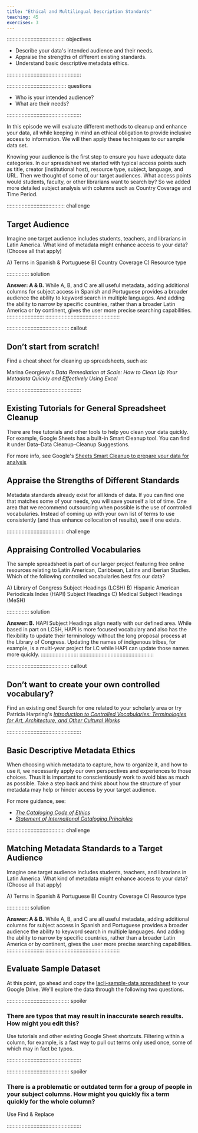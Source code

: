 ```yaml
---
title: "Ethical and Multilingual Description Standards"
teaching: 45
exercises: 3
---
```


::::::::::::::::::::::::::::::::::::::: objectives

- Describe your data's intended audience and their needs. 
- Appraise the strengths of different existing standards.
- Understand basic descriptive metadata ethics.

::::::::::::::::::::::::::::::::::::::::::::::::::

:::::::::::::::::::::::::::::::::::::::: questions

- Who is your intended audience?
- What are their needs?

::::::::::::::::::::::::::::::::::::::::::::::::::

In this episode we will evaluate different methods to cleanup and enhance your data, all while keeping in mind an ethical obligation to provide inclusive access to information. We will then apply these techniques to our sample data set.

Knowing your audience is the first step to ensure you have adequate data categories. In our spreadsheet we started with typical access points such as title, creator (institutional host), resource type, subject, language, and URL. Then we thought of some of our target audiences. What access points would students, faculty, or other librarians want to search by? So we added more detailed subject analysis with columns such as Country Coverage and Time Period.

:::::::::::::::::::::::::::::::::::::::  challenge
## Target Audience
Imagine one target audience includes students, teachers, and librarians in Latin America. What kind of metadata might enhance access to your data? (Choose all that apply)

A) Terms in Spanish & Portuguese
B) Country Coverage
C) Resource type

:::::::::::::::  solution

**Answer: A & B.** While A, B, and C are all useful metadata, adding additional columns for subject access in Spanish and Portuguese provides a broader audience the ability to keyword search in multiple languages. And adding the ability to narrow by specific countries, rather than a broader Latin America or by continent, gives the user more precise searching capabilities.
:::::::::::::::::::::::::
::::::::::::::::::::::::::::::::::::::::::::::::::

:::::::::::::::::::::::::::::::::::::::::: callout

## Don’t start from scratch!

Find a cheat sheet for cleaning up spreadsheets, such as:

Marina Georgieva's *Data Remediation at Scale: How to Clean Up Your Metadata Quickly and Effectively Using Excel*

::::::::::::::::::::::::::::::::::::::::::::::::::

## Existing Tutorials for General Spreadsheet Cleanup

There are free tutorials and other tools to help you clean your data quickly. For example, Google Sheets has a built-in Smart Cleanup tool. You can find it under Data–Data Cleanup–Cleanup Suggestions.

For more info, see Google's [Sheets Smart Cleanup to prepare your data for analysis](https://support.google.com/docs/answer/10098582?hl=en)

## Appraise the Strengths of Different Standards

Metadata standards already exist for all kinds of data. If you can find one that matches some of your needs, you will save yourself a lot of time. One area that we recommend outsourcing when possible is the use of controlled vocabularies. Instead of coming up with your own list of terms to use consistently (and thus enhance collocation of results), see if one exists.

:::::::::::::::::::::::::::::::::::::::  challenge
## Appraising Controlled Vocabularies
The sample spreadsheet is part of our larger project featuring free online resources relating to Latin American, Caribbean, Latinx and Iberian Studies. Which of the following controlled vocabularies best fits our data?

A) Library of Congress Subject Headings (LCSH)
B) Hispanic American Periodicals Index (HAPI) Subject Headings
C) Medical Subject Headings (MeSH)

:::::::::::::::  solution

**Answer: B.** HAPI Subject Headings align neatly with our defined area. While based in part on LCSH, HAPI is more focused vocabulary and also has the flexibility to update their terminology without the long proposal process at the Library of Congress. Updating the names of indigenous tribes, for example, is a multi-year project for LC while HAPI can update those names more quickly.
:::::::::::::::::::::::::
::::::::::::::::::::::::::::::::::::::::::::::::::

:::::::::::::::::::::::::::::::::::::::::: callout

## Don’t want to create your own controlled vocabulary?

Find an existing one! Search for one related to your scholarly area or try Patricia Harpring's [*Introduction to Controlled Vocabularies: Terminologies for Art, Architecture, and Other Cultural Works*](https://www.getty.edu/publications/virtuallibrary/160606018X.html)

::::::::::::::::::::::::::::::::::::::::::::::::::

## Basic Descriptive Metadata Ethics
When choosing which metadata to capture, how to organize it, and how to use it, we necessarily apply our own perspectives and experiences to those choices. Thus it is important to conscientiously work to avoid bias as much as possible. Take a step back and think about how the structure of your metadata may help or hinder access by your target audience.

For more guidance, see:
- [*The Cataloging Code of Ethics*](http://hdl.handle.net/11213/16716)
- [*Statement of Internaitonal Cataloging Principles*](https://repository.ifla.org/handle/20.500.14598/80)

:::::::::::::::::::::::::::::::::::::::  challenge
## Matching Metadata Standards to a Target Audience

Imagine one target audience includes students, teachers, and librarians in Latin America. What kind of metadata might enhance access to your data? (Choose all that apply)

A) Terms in Spanish & Portuguese
B) Country Coverage
C) Resource type

:::::::::::::::  solution

**Answer: A & B.** While A, B, and C are all useful metadata, adding additional columns for subject access in Spanish and Portuguese provides a broader audience the ability to keyword search in multiple languages. And adding the ability to narrow by specific countries, rather than a broader Latin America or by continent, gives the user more precise searching capabilities.
:::::::::::::::::::::::::
::::::::::::::::::::::::::::::::::::::::::::::::::

## Evaluate Sample Dataset
At this point, go ahead and copy the [lacli-sample-data spreadsheet](https://docs.google.com/spreadsheets/d/19pTiNUP_PqqX0FlzMeEd5aZRWUj6lt9VU4SCwEm1f5I/edit?usp=sharing) to your Google Drive. We'll explore the data through the following two questions.


:::::::::::::::::::::::::::::::::::::::::: spoiler

### There are typos that may result in inaccurate search results. How might you edit this?

Use tutorials and other existing Google Sheet shortcuts. Filtering within a column, for example, is a fast way to pull out terms only used once, some of which may in fact be typos.

::::::::::::::::::::::::::::::::::::::::::::::::::


:::::::::::::::::::::::::::::::::::::::::: spoiler

### There is a problematic or outdated term for a group of people in your subject columns. How might you quickly fix a term quickly for the whole column?

Use Find & Replace

::::::::::::::::::::::::::::::::::::::::::::::::::
